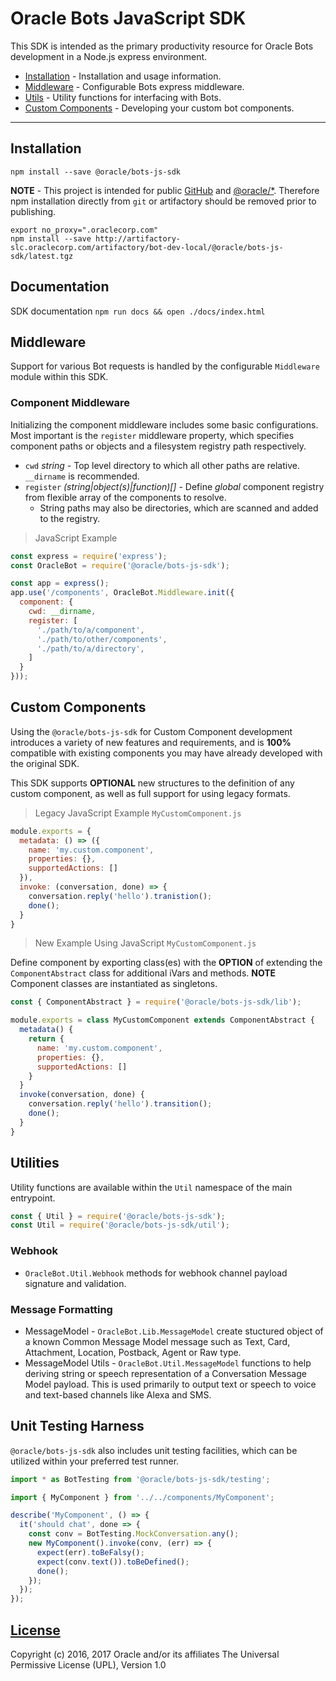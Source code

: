# Oracle Bots JavaScript SDK

This SDK is intended as the primary productivity resource for Oracle Bots development in a Node.js
express environment.

- [Installation](#installation) - Installation and usage information.
- [Middleware](#middleware) - Configurable Bots express middleware.
- [Utils](#utilities) - Utility functions for interfacing with Bots.
- [Custom Components](#custom-components) - Developing your custom bot components.

---

## Installation

```shell
npm install --save @oracle/bots-js-sdk
```

**NOTE** - This project is intended for public [GitHub](https://github.com/oracle/) and
[@oracle/*](https://www.npmjs.com/org/oracle). Therefore npm installation directly from
`git` or artifactory should be removed prior to publishing.

```shell
export no_proxy=".oraclecorp.com"
npm install --save http://artifactory-slc.oraclecorp.com/artifactory/bot-dev-local/@oracle/bots-js-sdk/latest.tgz
```

## Documentation

SDK documentation `npm run docs && open ./docs/index.html`

## Middleware

Support for various Bot requests is handled by the configurable `Middleware` module within this SDK.

### Component Middleware

Initializing the component middleware includes some basic configurations. Most important
is the `register` middleware property, which specifies component
paths or objects and a filesystem registry path respectively.

- `cwd` *string* - Top level directory to which all other paths are relative. `__dirname` is recommended.
- `register` *(string|object(s)|function)[]* - Define *global* component registry from flexible array of the components to resolve.
  - String paths may also be directories, which are scanned and added to the registry.

> JavaScript Example

```javascript
const express = require('express');
const OracleBot = require('@oracle/bots-js-sdk');

const app = express();
app.use('/components', OracleBot.Middleware.init({
  component: {
    cwd: __dirname,
    register: [
      './path/to/a/component',
      './path/to/other/components',
      './path/to/a/directory',
    ]
  }
}));
```

## Custom Components

Using the `@oracle/bots-js-sdk` for Custom Component development introduces a variety of new
features and requirements, and is **100%** compatible with existing components you may have
already developed with the original SDK.

This SDK supports **OPTIONAL** new structures to the definition of any custom component, as well
as full support for using legacy formats.

> Legacy JavaScript Example `MyCustomComponent.js`

```javascript
module.exports = {
  metadata: () => ({
    name: 'my.custom.component',
    properties: {},
    supportedActions: []
  }),
  invoke: (conversation, done) => {
    conversation.reply('hello').tranistion();
    done();
  }
}
```

> New Example Using JavaScript `MyCustomComponent.js`

Define component by exporting class(es) with the **OPTION** of extending the
`ComponentAbstract` class for additional iVars and methods. **NOTE** Component
classes are instantiated as singletons.

```javascript
const { ComponentAbstract } = require('@oracle/bots-js-sdk/lib');

module.exports = class MyCustomComponent extends ComponentAbstract {
  metadata() {
    return {
      name: 'my.custom.component',
      properties: {},
      supportedActions: []
    }
  }
  invoke(conversation, done) {
    conversation.reply('hello').transition();
    done();
  }
}
```

## Utilities

Utility functions are available within the `Util` namespace of the main entrypoint.

```javascript
const { Util } = require('@oracle/bots-js-sdk');
const Util = require('@oracle/bots-js-sdk/util');
```

### Webhook

- `OracleBot.Util.Webhook` methods for webhook channel payload signature and validation.

### Message Formatting

- MessageModel - `OracleBot.Lib.MessageModel` create stuctured object of a known Common Message Model message such as Text, Card, Attachment, Location, Postback, Agent or Raw type.
- MessageModel Utils - `OracleBot.Util.MessageModel` functions to help deriving string or speech representation of a Conversation Message Model payload. This is used primarily to output text or speech to voice and text-based channels like Alexa and SMS.

## Unit Testing Harness

`@oracle/bots-js-sdk` also includes unit testing facilities, which can be utilized within
your preferred test runner.

```javascript
import * as BotTesting from '@oracle/bots-js-sdk/testing';

import { MyComponent } from '../../components/MyComponent';

describe('MyComponent', () => {
  it('should chat', done => {
    const conv = BotTesting.MockConversation.any();
    new MyComponent().invoke(conv, (err) => {
      expect(err).toBeFalsy();
      expect(conv.text()).toBeDefined();
      done();
    });
  });
});
```

## [License](./LICENSE.md)

Copyright (c) 2016, 2017 Oracle and/or its affiliates The Universal Permissive License (UPL), Version 1.0